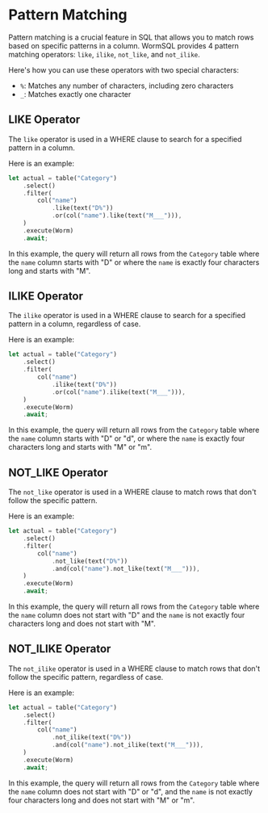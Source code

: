 # Pattern Matching

Pattern matching is a crucial feature in SQL that allows you to match rows based on specific patterns in a column. WormSQL provides 4 pattern matching operators: `like`, `ilike`, `not_like`, and `not_ilike`. 

Here's how you can use these operators with two special characters:

- `%`: Matches any number of characters, including zero characters
- `_`: Matches exactly one character

## LIKE Operator

The `like` operator is used in a WHERE clause to search for a specified pattern in a column. 

Here is an example:

```rust
let actual = table("Category")
    .select()
    .filter(
        col("name")
            .like(text("D%"))
            .or(col("name").like(text("M___"))),
    )
    .execute(Worm)
    .await;
```

In this example, the query will return all rows from the `Category` table where the `name` column starts with "D" or where the `name` is exactly four characters long and starts with "M".

## ILIKE Operator

The `ilike` operator is used in a WHERE clause to search for a specified pattern in a column, regardless of case.

Here is an example:

```rust
let actual = table("Category")
    .select()
    .filter(
        col("name")
            .ilike(text("D%"))
            .or(col("name").ilike(text("M___"))),
    )
    .execute(Worm)
    .await;
```

In this example, the query will return all rows from the `Category` table where the `name` column starts with "D" or "d", or where the `name` is exactly four characters long and starts with "M" or "m".

## NOT_LIKE Operator

The `not_like` operator is used in a WHERE clause to match rows that don't follow the specific pattern.

Here is an example:

```rust
let actual = table("Category")
    .select()
    .filter(
        col("name")
            .not_like(text("D%"))
            .and(col("name").not_like(text("M___"))),
    )
    .execute(Worm)
    .await;
```

In this example, the query will return all rows from the `Category` table where the `name` column does not start with "D" and the `name` is not exactly four characters long and does not start with "M".

## NOT_ILIKE Operator

The `not_ilike` operator is used in a WHERE clause to match rows that don't follow the specific pattern, regardless of case.

Here is an example:

```rust
let actual = table("Category")
    .select()
    .filter(
        col("name")
            .not_ilike(text("D%"))
            .and(col("name").not_ilike(text("M___"))),
    )
    .execute(Worm)
    .await;
```

In this example, the query will return all rows from the `Category` table where the `name` column does not start with "D" or "d", and the `name` is not exactly four characters long and does not start with "M" or "m".
